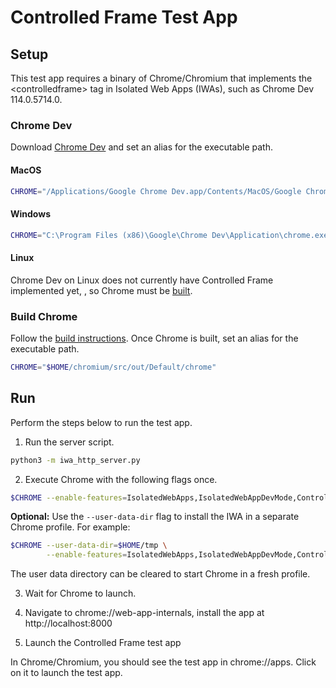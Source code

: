 # Controlled Frame Test App

## Setup

This test app requires a binary of Chrome/Chromium that implements the
\<controlledframe\> tag in Isolated Web Apps (IWAs), such as Chrome Dev
114.0.5714.0.

### Chrome Dev

Download
[Chrome Dev](https://www.google.com/chrome/dev/) and set an alias for the
executable path.

#### MacOS

```sh
CHROME="/Applications/Google Chrome Dev.app/Contents/MacOS/Google Chrome Dev"
```

#### Windows

```sh
CHROME="C:\Program Files (x86)\Google\Chrome Dev\Application\chrome.exe"
```

#### Linux

Chrome Dev on Linux does not currently have Controlled Frame implemented yet,
, so Chrome must be [built](#build-chrome).

### Build Chrome

Follow the
[build instructions](https://www.chromium.org/developers/how-tos/get-the-code/).
Once Chrome is built, set an alias for the executable path.

```sh
CHROME="$HOME/chromium/src/out/Default/chrome"
```

## Run

Perform the steps below to run the test app.

1. Run the server script.

```sh
python3 -m iwa_http_server.py
```

2. Execute Chrome with the following flags once.

```sh
$CHROME --enable-features=IsolatedWebApps,IsolatedWebAppDevMode,ControlledFrame
```

**Optional:** Use the `--user-data-dir` flag to install the IWA in a separate
Chrome profile. For example:

```sh
$CHROME --user-data-dir=$HOME/tmp \
        --enable-features=IsolatedWebApps,IsolatedWebAppDevMode,ControlledFrame
```

The user data directory can be cleared to start Chrome in a fresh profile.

3. Wait for Chrome to launch.

4. Navigate to chrome://web-app-internals, install the app at http://localhost:8000

5. Launch the Controlled Frame test app

In Chrome/Chromium, you should see the test app in chrome://apps. Click on it
to launch the test app.
